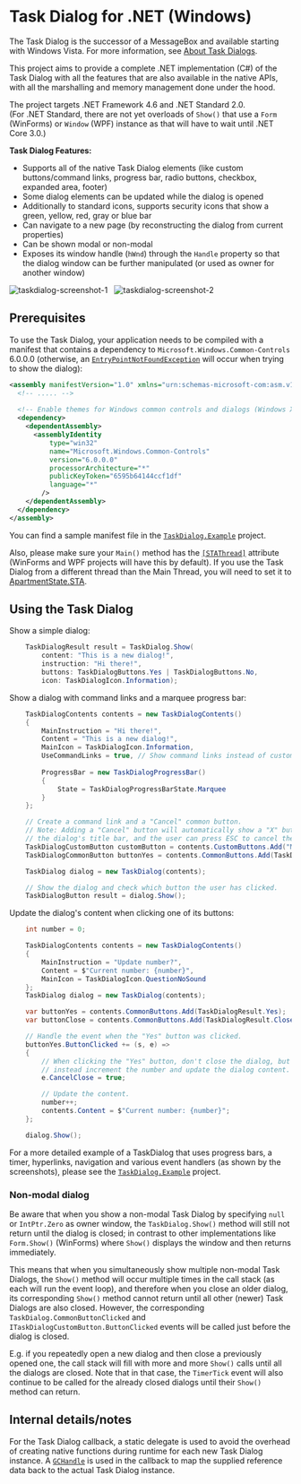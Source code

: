 ﻿# Task Dialog for .NET (Windows)

The Task Dialog is the successor of a MessageBox and available starting with Windows Vista. For more information,
see [About Task Dialogs](https://docs.microsoft.com/en-us/windows/desktop/Controls/task-dialogs-overview).

This project aims to provide a complete .NET implementation (C#) of the Task Dialog with all the features that
are also available in the native APIs, with all the marshalling and memory management done under the hood.

The project targets .NET Framework 4.6 and .NET Standard 2.0.<br>
(For .NET Standard, there are not yet overloads of `Show()` that
use a `Form` (WinForms) or `Window` (WPF) instance as that will have to wait until .NET Core 3.0.)

**Task Dialog Features:**
* Supports all of the native Task Dialog elements (like custom buttons/command links, progress bar, radio buttons, checkbox, expanded area, footer)
* Some dialog elements can be updated while the dialog is opened
* Additionally to standard icons, supports security icons that show a green, yellow, red, gray or blue bar
* Can navigate to a new page (by reconstructing the dialog from current properties)
* Can be shown modal or non-modal
* Exposes its window handle (`hWnd`) through the `Handle` property so that the dialog window can be further manipulated (or used as owner for another window)

![taskdialog-screenshot-1](https://user-images.githubusercontent.com/13289184/48280515-1b3a6e00-e454-11e8-96f3-b22a3bcff22e.png)   ![taskdialog-screenshot-2](https://user-images.githubusercontent.com/13289184/48280347-9cddcc00-e453-11e8-9bc1-605a55e8aaec.png)


## Prerequisites

To use the Task Dialog, your application needs to be compiled with a manifest that contains a dependency to
`Microsoft.Windows.Common-Controls` 6.0.0.0 (otherwise, an
[`EntryPointNotFoundException`](https://docs.microsoft.com/dotnet/api/system.entrypointnotfoundexception)
will occur when trying to show the dialog):
```xml
<assembly manifestVersion="1.0" xmlns="urn:schemas-microsoft-com:asm.v1">
  <!-- ..... -->
  
  <!-- Enable themes for Windows common controls and dialogs (Windows XP and later) -->
  <dependency>
    <dependentAssembly>
      <assemblyIdentity
          type="win32"
          name="Microsoft.Windows.Common-Controls"
          version="6.0.0.0"
          processorArchitecture="*"
          publicKeyToken="6595b64144ccf1df"
          language="*"
        />
    </dependentAssembly>
  </dependency>
</assembly>
```

You can find a sample manifest file in the [`TaskDialog.Example`](/TaskDialog.Example) project.

Also, please make sure your `Main()` method has the
[`[STAThread]`](https://docs.microsoft.com/dotnet/api/system.stathreadattribute) attribute
(WinForms and WPF projects will have this by default). If you use the Task Dialog from a
different thread than the Main Thread, you will need to set it to
[ApartmentState.STA](https://docs.microsoft.com/dotnet/api/system.threading.apartmentstate).


## Using the Task Dialog

Show a simple dialog:
```c#
    TaskDialogResult result = TaskDialog.Show(
        content: "This is a new dialog!",
        instruction: "Hi there!",
        buttons: TaskDialogButtons.Yes | TaskDialogButtons.No,
        icon: TaskDialogIcon.Information);
```

Show a dialog with command links and a marquee progress bar:
```c#
    TaskDialogContents contents = new TaskDialogContents()
    {
        MainInstruction = "Hi there!",
        Content = "This is a new dialog!",
        MainIcon = TaskDialogIcon.Information,
        UseCommandLinks = true, // Show command links instead of custom buttons
                
        ProgressBar = new TaskDialogProgressBar()
        {
            State = TaskDialogProgressBarState.Marquee
        }
    };

    // Create a command link and a "Cancel" common button.
    // Note: Adding a "Cancel" button will automatically show a "X" button in
    // the dialog's title bar, and the user can press ESC to cancel the dialog.
    TaskDialogCustomButton customButton = contents.CustomButtons.Add("My Command Link");
    TaskDialogCommonButton buttonYes = contents.CommonButtons.Add(TaskDialogResult.Cancel);

    TaskDialog dialog = new TaskDialog(contents);

    // Show the dialog and check which button the user has clicked.
    TaskDialogButton result = dialog.Show();
```

Update the dialog's content when clicking one of its buttons:

```c#
    int number = 0;

    TaskDialogContents contents = new TaskDialogContents()
    {
        MainInstruction = "Update number?",
        Content = $"Current number: {number}",
        MainIcon = TaskDialogIcon.QuestionNoSound
    };
    TaskDialog dialog = new TaskDialog(contents);

    var buttonYes = contents.CommonButtons.Add(TaskDialogResult.Yes);
    var buttonClose = contents.CommonButtons.Add(TaskDialogResult.Close);

    // Handle the event when the "Yes" button was clicked.
    buttonYes.ButtonClicked += (s, e) =>
    {
        // When clicking the "Yes" button, don't close the dialog, but
        // instead increment the number and update the dialog content.
        e.CancelClose = true;

        // Update the content.
        number++;                
        contents.Content = $"Current number: {number}";
    };

    dialog.Show();
```

For a more detailed example of a TaskDialog that uses progress bars, a timer,
hyperlinks, navigation and various event handlers (as shown by the screenshots), please
see the [`TaskDialog.Example`](/TaskDialog.Example/Program.cs) project.


### Non-modal dialog

Be aware that when you show a non-modal Task Dialog by specifying `null` or `IntPtr.Zero` as
owner window, the `TaskDialog.Show()` method will still not return until the dialog is closed;
in contrast to other implementations like `Form.Show()` (WinForms) where `Show()`
displays the window and then returns immediately.

This means that when you simultaneously show multiple non-modal Task Dialogs, the `Show()`
method will occur multiple times in the call stack (as each will run the event loop), and
therefore when you close an older dialog, its corresponding `Show()` method cannot return
until all other (newer) Task Dialogs are also closed. However, the corresponding
`TaskDialog.CommonButtonClicked` and `ITaskDialogCustomButton.ButtonClicked` events will
be called just before the dialog is closed.

E.g. if you repeatedly open a new dialog and then close a previously opened one, the 
call stack will fill with more and more `Show()` calls until all the dialogs are closed.
Note that in that case, the `TimerTick` event will also continue to be called for the
already closed dialogs until their `Show()` method can return.


## Internal details/notes

For the Task Dialog callback, a static delegate is used to avoid the overhead of creating
native functions during runtime for each new Task Dialog instance. A
[`GCHandle`](https://docs.microsoft.com/dotnet/api/system.runtime.interopservices.gchandle)
is used in the callback to map the supplied reference data back to the actual Task Dialog
instance.